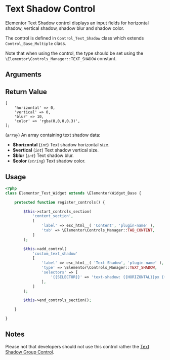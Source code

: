 # Text Shadow Control

Elementor Text Shadow control displays an input fields for horizontal shadow, vertical shadow, shadow blur and shadow color.

The control is defined in `Control_Text_Shadow` class which extends `Control_Base_Multiple` class.

Note that when using the control, the type should be set using the `\Elementor\Controls_Manager::TEXT_SHADOW` constant.

## Arguments


## Return Value

```
[
	'horizontal' => 0,
	'vertical' => 0,
	'blur' => 10,
	'color' => 'rgba(0,0,0,0.3)',
];
```

(_`array`_) An array containing text shadow data:

* **$horizontal** (_`int`_) Text shadow horizontal size.
* **$vertical** (_`int`_) Text shadow vertical size.
* **$blur** (_`int`_) Text shadow blur.
* **$color** (_`string`_) Text shadow color.

## Usage

```php {14-23}
<?php
class Elementor_Test_Widget extends \Elementor\Widget_Base {

	protected function register_controls() {

		$this->start_controls_section(
			'content_section',
			[
				'label' => esc_html__( 'Content', 'plugin-name' ),
				'tab' => \Elementor\Controls_Manager::TAB_CONTENT,
			]
		);

		$this->add_control(
			'custom_text_shadow'
			[
				'label' => esc_html__( 'Text Shadow', 'plugin-name' ),
				'type' => \Elementor\Controls_Manager::TEXT_SHADOW,
				'selectors' => [
					'{{SELECTOR}}' => 'text-shadow: {{HORIZONTAL}}px {{VERTICAL}}px {{BLUR}}px {{COLOR}};',
				],
			]
		);

		$this->end_controls_section();

	}

}
```

## Notes

Please not that developers should not use this control rather the [Text Shadow Group Control](./../classes/group-control-text-shadow/).
